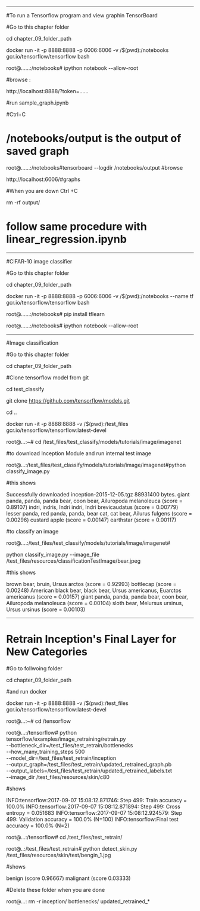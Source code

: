 

******************************************

#To run a Tensorflow program and view  graphin TensorBoard

#Go to this chapter folder

cd chapter_09_folder_path

docker run -it   -p 8888:8888 -p 6006:6006  -v /$(pwd):/notebooks   gcr.io/tensorflow/tensorflow bash

root@......:/notebooks# ipython notebook  --allow-root

#browse :

http://localhost:8888/?token=......

#run sample_graph.ipynb

#Ctrl+C

# /notebooks/output is the output of saved graph

root@......:/notebooks#tensorboard --logdir /notebooks/output
#browse

http://localhost:6006/#graphs

#When you are down Ctrl +C

 rm -rf output/

# follow same procedure with linear_regression.ipynb

**************
#CIFAR-10 image classifier

#Go to this chapter folder

cd chapter_09_folder_path

docker run -it -p 8888:8888 -p 6006:6006 -v /$(pwd):/notebooks --name tf gcr.io/tensorflow/tensorflow bash

root@......:/notebooks#  pip install tflearn

root@......:/notebooks# ipython notebook  --allow-root





************************************

#Image classification

#Go to this chapter folder

cd chapter_09_folder_path

#Clone tensorflow model from git

cd test_classify

git clone https://github.com/tensorflow/models.git

cd ..

docker run -it -p 8888:8888  -v /$(pwd):/test_files    gcr.io/tensorflow/tensorflow:latest-devel

root@...:~# cd /test_files/test_classify/models/tutorials/image/imagenet


#to download Inception Module and run internal test image

root@...:/test_files/test_classify/models/tutorials/image/imagenet#python classify_image.py

#this shows

Successfully downloaded inception-2015-12-05.tgz 88931400 bytes.
giant panda, panda, panda bear, coon bear, Ailuropoda melanoleuca (score = 0.89107)
indri, indris, Indri indri, Indri brevicaudatus (score = 0.00779)
lesser panda, red panda, panda, bear cat, cat bear, Ailurus fulgens (score = 0.00296)
custard apple (score = 0.00147)
earthstar (score = 0.00117)


#to classify an image

root@....:/test_files/test_classify/models/tutorials/image/imagenet#

python classify_image.py --image_file /test_files/resources/classificationTestImage/bear.jpeg

#this shows

brown bear, bruin, Ursus arctos (score = 0.92993)
bottlecap (score = 0.00248)
American black bear, black bear, Ursus americanus, Euarctos americanus (score = 0.00157)
giant panda, panda, panda bear, coon bear, Ailuropoda melanoleuca (score = 0.00104)
sloth bear, Melursus ursinus, Ursus ursinus (score = 0.00103)

*********************************************************************
# Retrain Inception's Final Layer for New Categories

#Go to follwoing folder

cd chapter_09_folder_path

#and run docker

docker run -it -p 8888:8888  -v /$(pwd):/test_files    gcr.io/tensorflow/tensorflow:latest-devel

root@...:~# cd /tensorflow

root@...:/tensorflow# python tensorflow/examples/image_retraining/retrain.py \
--bottleneck_dir=/test_files/test_retrain/bottlenecks \
--how_many_training_steps 500 \
--model_dir=/test_files/test_retrain/inception \
--output_graph=/test_files/test_retrain/updated_retrained_graph.pb \
--output_labels=/test_files/test_retrain/updated_retrained_labels.txt \
--image_dir /test_files/resources/skin/c80

#shows

INFO:tensorflow:2017-09-07 15:08:12.871746: Step 499: Train accuracy = 100.0%
INFO:tensorflow:2017-09-07 15:08:12.871894: Step 499: Cross entropy = 0.051683
INFO:tensorflow:2017-09-07 15:08:12.924579: Step 499: Validation accuracy = 100.0% (N=100)
INFO:tensorflow:Final test accuracy = 100.0% (N=2)

root@...:/tensorflow# cd /test_files/test_retrain/

root@..:/test_files/test_retrain#  python detect_skin.py  /test_files/resources/skin/test/bengin_1.jpg

#shows

benign (score 0.96667)
malignant (score 0.03333)




#Delete these folder when you are done

root@...: rm -r  inception/  bottlenecks/ updated_retrained_*





